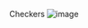 Сheckers
![image](https://user-images.githubusercontent.com/72101153/222860975-bc738d7d-5acd-4652-9d7e-a4017ada10d0.png)
